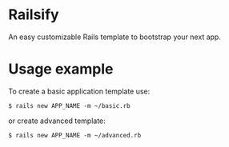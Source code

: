 # Railsify
An easy customizable Rails template to bootstrap your next app.

# Usage example
To create a basic application template use:

    $ rails new APP_NAME -m ~/basic.rb

or create advanced template:

    $ rails new APP_NAME -m ~/advanced.rb
